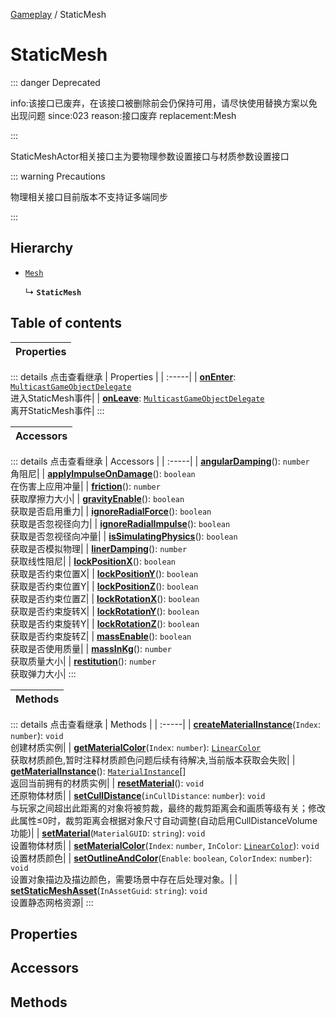 [Gameplay](../groups/Gameplay.Gameplay.md) / StaticMesh

# StaticMesh <Badge type="tip" text="Class" /> <Score text="StaticMesh" />

::: danger Deprecated

info:该接口已废弃，在该接口被删除前会仍保持可用，请尽快使用替换方案以免出现问题 since:023 reason:接口废弃 replacement:Mesh

:::

StaticMeshActor相关接口主为要物理参数设置接口与材质参数设置接口

::: warning Precautions

物理相关接口目前版本不支持证多端同步

:::

## Hierarchy

- [`Mesh`](Gameplay.Mesh.md)

  ↳ **`StaticMesh`**

## Table of contents

| Properties |
| :-----|


::: details 点击查看继承
| Properties |
| :-----|
| **[onEnter](Gameplay.Mesh.md#onenter)**: [`MulticastGameObjectDelegate`](Type.MulticastGameObjectDelegate.md) <br> 进入StaticMesh事件|
| **[onLeave](Gameplay.Mesh.md#onleave)**: [`MulticastGameObjectDelegate`](Type.MulticastGameObjectDelegate.md) <br> 离开StaticMesh事件|
:::


| Accessors |
| :-----|


::: details 点击查看继承
| Accessors |
| :-----|
| **[angularDamping](Gameplay.Mesh.md#angulardamping)**(): `number` <br> 角阻尼|
| **[applyImpulseOnDamage](Gameplay.Mesh.md#applyimpulseondamage)**(): `boolean` <br> 在伤害上应用冲量|
| **[friction](Gameplay.Mesh.md#friction)**(): `number` <br> 获取摩擦力大小|
| **[gravityEnable](Gameplay.Mesh.md#gravityenable)**(): `boolean` <br> 获取是否启用重力|
| **[ignoreRadialForce](Gameplay.Mesh.md#ignoreradialforce)**(): `boolean` <br> 获取是否忽视径向力|
| **[ignoreRadialImpulse](Gameplay.Mesh.md#ignoreradialimpulse)**(): `boolean` <br> 获取是否忽视径向冲量|
| **[isSimulatingPhysics](Gameplay.Mesh.md#issimulatingphysics)**(): `boolean` <br> 获取是否模拟物理|
| **[linerDamping](Gameplay.Mesh.md#linerdamping)**(): `number` <br> 获取线性阻尼|
| **[lockPositionX](Gameplay.Mesh.md#lockpositionx)**(): `boolean` <br> 获取是否约束位置X|
| **[lockPositionY](Gameplay.Mesh.md#lockpositiony)**(): `boolean` <br> 获取是否约束位置Y|
| **[lockPositionZ](Gameplay.Mesh.md#lockpositionz)**(): `boolean` <br> 获取是否约束位置Z|
| **[lockRotationX](Gameplay.Mesh.md#lockrotationx)**(): `boolean` <br> 获取是否约束旋转X|
| **[lockRotationY](Gameplay.Mesh.md#lockrotationy)**(): `boolean` <br> 获取是否约束旋转Y|
| **[lockRotationZ](Gameplay.Mesh.md#lockrotationz)**(): `boolean` <br> 获取是否约束旋转Z|
| **[massEnable](Gameplay.Mesh.md#massenable)**(): `boolean` <br> 获取是否使用质量|
| **[massInKg](Gameplay.Mesh.md#massinkg)**(): `number` <br> 获取质量大小|
| **[restitution](Gameplay.Mesh.md#restitution)**(): `number` <br> 获取弹力大小|
:::


| Methods |
| :-----|


::: details 点击查看继承
| Methods |
| :-----|
| **[createMaterialInstance](Gameplay.Mesh.md#creatematerialinstance)**(`Index`: `number`): `void` <br> 创建材质实例|
| **[getMaterialColor](Gameplay.Mesh.md#getmaterialcolor)**(`Index`: `number`): [`LinearColor`](Type.LinearColor.md) <br> 获取材质颜色,暂时注释材质颜色问题后续有待解决,当前版本获取会失败|
| **[getMaterialInstance](Gameplay.Mesh.md#getmaterialinstance)**(): [`MaterialInstance`](Gameplay.MaterialInstance.md)[] <br> 返回当前拥有的材质实例|
| **[resetMaterial](Gameplay.Mesh.md#resetmaterial)**(): `void` <br> 还原物体材质|
| **[setCullDistance](Gameplay.Mesh.md#setculldistance)**(`inCullDistance`: `number`): `void` <br> 与玩家之间超出此距离的对象将被剪裁，最终的裁剪距离会和画质等级有关；修改此属性≤0时，裁剪距离会根据对象尺寸自动调整(自动启用CullDistanceVolume功能)|
| **[setMaterial](Gameplay.Mesh.md#setmaterial)**(`MaterialGUID`: `string`): `void` <br> 设置物体材质|
| **[setMaterialColor](Gameplay.Mesh.md#setmaterialcolor)**(`Index`: `number`, `InColor`: [`LinearColor`](Type.LinearColor.md)): `void` <br> 设置材质颜色|
| **[setOutlineAndColor](Gameplay.Mesh.md#setoutlineandcolor)**(`Enable`: `boolean`, `ColorIndex`: `number`): `void` <br> 设置对象描边及描边颜色，需要场景中存在后处理对象。|
| **[setStaticMeshAsset](Gameplay.Mesh.md#setstaticmeshasset)**(`InAssetGuid`: `string`): `void` <br> 设置静态网格资源|
:::


## Properties

## Accessors

## Methods